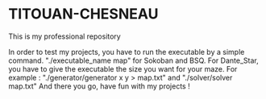 # TITOUAN-CHESNEAU
This is my professional repository

In order to test my projects, you have to run the executable by a simple command.
"./executable_name map" for Sokoban and BSQ.
For Dante_Star, you have to give the executable the size you want for your maze.
For example :
"./generator/generator x y > map.txt"
and "./solver/solver map.txt"
And there you go, have fun with my projects !
